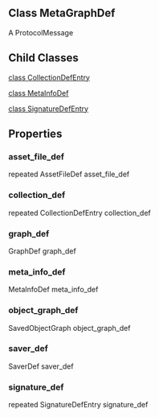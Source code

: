 ## Class MetaGraphDef
A ProtocolMessage
## Child Classes
[class CollectionDefEntry](https://tensorflow.google.cn/api_docs/python/tf/compat/v1/MetaGraphDef/CollectionDefEntry)

[class MetaInfoDef](https://tensorflow.google.cn/api_docs/python/tf/compat/v1/MetaGraphDef/MetaInfoDef)

[class SignatureDefEntry](https://tensorflow.google.cn/api_docs/python/tf/compat/v1/MetaGraphDef/SignatureDefEntry)

## Properties
### asset_file_def
repeated AssetFileDef asset_file_def
### collection_def
repeated CollectionDefEntry collection_def
### graph_def
GraphDef graph_def
### meta_info_def
MetaInfoDef meta_info_def
### object_graph_def
SavedObjectGraph object_graph_def
### saver_def
SaverDef saver_def
### signature_def
repeated SignatureDefEntry signature_def
